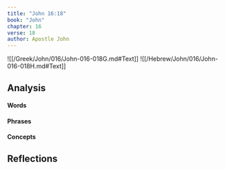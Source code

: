 ```yaml
---
title: "John 16:18"
book: "John"
chapter: 16
verse: 18
author: Apostle John
---
```

![[/Greek/John/016/John-016-018G.md#Text]]
![[/Hebrew/John/016/John-016-018H.md#Text]]

## Analysis

#### Words

#### Phrases

#### Concepts

## Reflections
